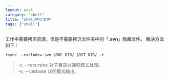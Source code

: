 ```yaml
---
layout: post
category: "shell"
title: "Shell拷贝文件"
tags: ["shell"]
---
```

工作中需要拷贝资源，但是不需要拷贝文件夹中的「**.svn**」隐藏文件。
解决方法如下：

```shell
rsync --exclude=.svn $SRC_DIR/ $DST_DIR/ -r
```

> -r, --recursive 对子目录以递归模式处理。    
> -v, --verbose 详细模式输出。